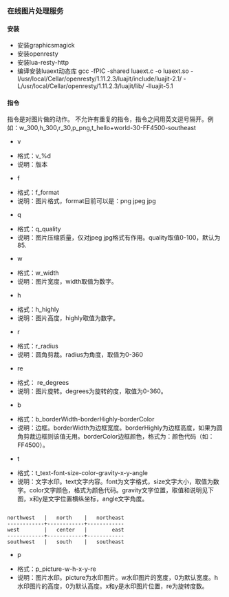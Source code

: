 ### 在线图片处理服务

#### 安装

+ 安装graphicsmagick
+ 安装openresty
+ 安装lua-resty-http
+ 编译安装luaext动态库
gcc -fPIC -shared luaext.c -o luaext.so -I/usr/local/Cellar/openresty/1.11.2.3/luajit/include/luajit-2.1/ -L/usr/local/Cellar/openresty/1.11.2.3/luajit/lib/ -lluajit-5.1


#### 指令

指令是对图片做的动作。
不允许有重复的指令，指令之间用英文逗号隔开。例如：w_300,h_300,r_30,p_png,t_hello+world-30-FF4500-southeast

+ v
 - 格式：v_%d
 - 说明：版本

+ f
 - 格式：f_format
 - 说明：图片格式，format目前可以是：png jpeg jpg

+ q
 - 格式：q_quality
 - 说明：图片压缩质量，仅对jpeg jpg格式有作用。quality取值0-100，默认为85.

+ w
 - 格式：w_width
 - 说明：图片宽度，width取值为数字。

+ h
 - 格式：h_highly
 - 说明：图片高度，highly取值为数字。

+ r
 - 格式：r_radius
 - 说明：圆角剪裁。radius为角度，取值为0-360

+ re
 - 格式： re_degrees
 - 说明：图片旋转。degrees为旋转的度，取值为0-360。

+ b
 - 格式：b_borderWidth-borderHighly-borderColor
 - 说明：边框。borderWidth为边框宽度。borderHighly为边框高度，如果为圆角剪裁边框则该值无用。borderColor边框颜色，格式为：颜色代码（如：FF4500）。

+ t
 - 格式：t_text-font-size-color-gravity-x-y-angle
 - 说明：文字水印。text文字内容。font为文字格式，size文字大小，取值为数字。color文字颜色，格式为颜色代码。gravity文字位置，取值和说明见下图，x和y是文字位置横纵坐标，angle文字角度。


```

northwest   |   north    |   northeast
------------+------------+------------
west        |   center   |        east 
------------+------------+------------
southwest   |   south    |   southeast

```


+ p
 - 格式：p_picture-w-h-x-y-re
 - 说明：图片水印。picture为水印图片。w水印图片的宽度，0为默认宽度。h水印图片的高度，0为默认高度。x和y是水印图片位置，re为旋转度数。


